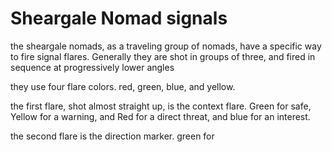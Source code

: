 # Sheargale Nomad signals
the sheargale nomads, as a traveling group of nomads, have a specific way to fire signal flares. Generally they are shot in groups of three, and fired in sequence at progressively lower angles

they use four flare colors. red, green, blue, and yellow.

the first flare, shot almost straight up, is the context flare. Green for safe, Yellow for a warning, and Red for a direct threat, and blue for an interest.

the second flare is the direction marker. green for 




